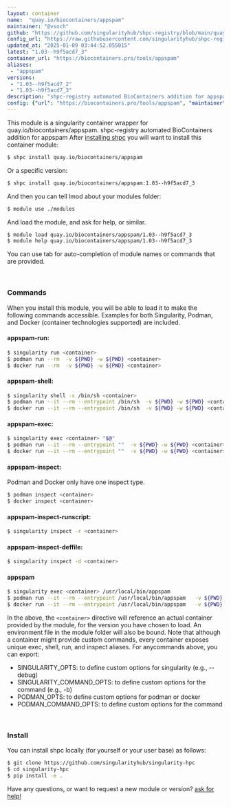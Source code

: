 ```yaml
---
layout: container
name:  "quay.io/biocontainers/appspam"
maintainer: "@vsoch"
github: "https://github.com/singularityhub/shpc-registry/blob/main/quay.io/biocontainers/appspam/container.yaml"
config_url: "https://raw.githubusercontent.com/singularityhub/shpc-registry/main/quay.io/biocontainers/appspam/container.yaml"
updated_at: "2025-01-09 03:44:52.055015"
latest: "1.03--h9f5acd7_3"
container_url: "https://biocontainers.pro/tools/appspam"
aliases:
 - "appspam"
versions:
 - "1.03--h9f5acd7_2"
 - "1.03--h9f5acd7_3"
description: "shpc-registry automated BioContainers addition for appspam"
config: {"url": "https://biocontainers.pro/tools/appspam", "maintainer": "@vsoch", "description": "shpc-registry automated BioContainers addition for appspam", "latest": {"1.03--h9f5acd7_3": "sha256:13df04dd778259d4096e73443e97bcb7995aa6b50e0e67a5151fa42c9c616d69"}, "tags": {"1.03--h9f5acd7_2": "sha256:73dafecacd7cc3b654f3cdfb5e0b70f9f4150f17f15e343e0584559b63b7db88", "1.03--h9f5acd7_3": "sha256:13df04dd778259d4096e73443e97bcb7995aa6b50e0e67a5151fa42c9c616d69"}, "docker": "quay.io/biocontainers/appspam", "aliases": {"appspam": "/usr/local/bin/appspam"}}
---
```


This module is a singularity container wrapper for quay.io/biocontainers/appspam.
shpc-registry automated BioContainers addition for appspam
After [installing shpc](#install) you will want to install this container module:


```bash
$ shpc install quay.io/biocontainers/appspam
```

Or a specific version:

```bash
$ shpc install quay.io/biocontainers/appspam:1.03--h9f5acd7_3
```

And then you can tell lmod about your modules folder:

```bash
$ module use ./modules
```

And load the module, and ask for help, or similar.

```bash
$ module load quay.io/biocontainers/appspam/1.03--h9f5acd7_3
$ module help quay.io/biocontainers/appspam/1.03--h9f5acd7_3
```

You can use tab for auto-completion of module names or commands that are provided.

<br>

### Commands

When you install this module, you will be able to load it to make the following commands accessible.
Examples for both Singularity, Podman, and Docker (container technologies supported) are included.

#### appspam-run:

```bash
$ singularity run <container>
$ podman run --rm  -v ${PWD} -w ${PWD} <container>
$ docker run --rm  -v ${PWD} -w ${PWD} <container>
```

#### appspam-shell:

```bash
$ singularity shell -s /bin/sh <container>
$ podman run --it --rm --entrypoint /bin/sh  -v ${PWD} -w ${PWD} <container>
$ docker run --it --rm --entrypoint /bin/sh  -v ${PWD} -w ${PWD} <container>
```

#### appspam-exec:

```bash
$ singularity exec <container> "$@"
$ podman run --it --rm --entrypoint ""  -v ${PWD} -w ${PWD} <container> "$@"
$ docker run --it --rm --entrypoint ""  -v ${PWD} -w ${PWD} <container> "$@"
```

#### appspam-inspect:

Podman and Docker only have one inspect type.

```bash
$ podman inspect <container>
$ docker inspect <container>
```

#### appspam-inspect-runscript:

```bash
$ singularity inspect -r <container>
```

#### appspam-inspect-deffile:

```bash
$ singularity inspect -d <container>
```


#### appspam

```bash
$ singularity exec <container> /usr/local/bin/appspam
$ podman run --it --rm --entrypoint /usr/local/bin/appspam   -v ${PWD} -w ${PWD} <container> -c " $@"
$ docker run --it --rm --entrypoint /usr/local/bin/appspam   -v ${PWD} -w ${PWD} <container> -c " $@"
```



In the above, the `<container>` directive will reference an actual container provided
by the module, for the version you have chosen to load. An environment file in the
module folder will also be bound. Note that although a container
might provide custom commands, every container exposes unique exec, shell, run, and
inspect aliases. For anycommands above, you can export:

 - SINGULARITY_OPTS: to define custom options for singularity (e.g., --debug)
 - SINGULARITY_COMMAND_OPTS: to define custom options for the command (e.g., -b)
 - PODMAN_OPTS: to define custom options for podman or docker
 - PODMAN_COMMAND_OPTS: to define custom options for the command

<br>

### Install

You can install shpc locally (for yourself or your user base) as follows:

```bash
$ git clone https://github.com/singularityhub/singularity-hpc
$ cd singularity-hpc
$ pip install -e .
```

Have any questions, or want to request a new module or version? [ask for help!](https://github.com/singularityhub/singularity-hpc/issues)